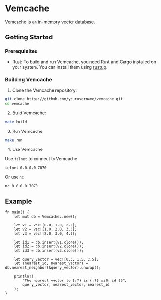 # Vemcache

Vemcache is an in-memory vector database.

## Getting Started

### Prerequisites

- Rust: To build and run Vemcache, you need Rust and Cargo installed on your system. You can install them using [rustup](https://rustup.rs/).

### Building Vemcache

1. Clone the Vemcache repository:

```bash
git clone https://github.com/yourusername/vemcache.git
cd vemcache
```

2. Build Vemcache:

```bash
make build
```

3. Run Vemcache

```bash
make run
```

4. Use Vemcache

Use `telnet` to connect to Vemcache

```bash
telnet 0.0.0.0 7070
```

Or use `nc`

```bash
nc 0.0.0.0 7070
```

## Example

```
fn main() {
    let mut db = Vemcache::new();

    let v1 = vec![0.0, 1.0, 2.0];
    let v2 = vec![1.0, 2.0, 3.0];
    let v3 = vec![2.0, 3.0, 4.0];

    let id1 = db.insert(v1.clone());
    let id2 = db.insert(v2.clone());
    let id3 = db.insert(v3.clone());

    let query_vector = vec![0.5, 1.5, 2.5];
    let (nearest_id, nearest_vector) = db.nearest_neighbor(&query_vector).unwrap();

    println!(
        "The nearest vector to {:?} is {:?} with id {}",
        query_vector, nearest_vector, nearest_id
    );
}
```